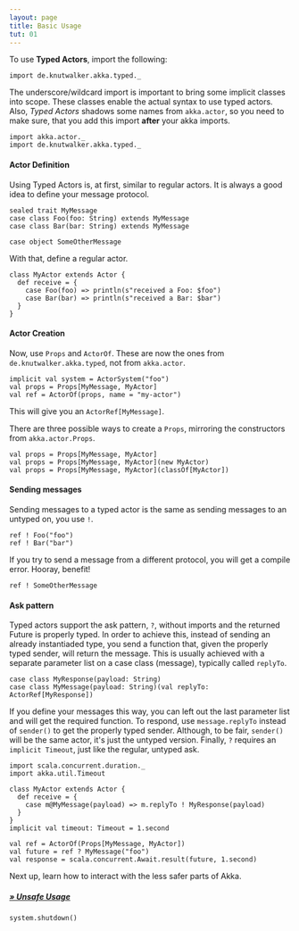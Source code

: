 ```yaml
---
layout: page
title: Basic Usage
tut: 01
---
```


To use **Typed Actors**, import the following:

```tut:silent
import de.knutwalker.akka.typed._
```

The underscore/wildcard import is important to bring some implicit classes into scope.
These classes enable the actual syntax to use typed actors.
Also, _Typed Actors_ shadows some names from `akka.actor`, so you need to make sure, that you add this import **after** your akka imports.

```tut:silent
import akka.actor._
import de.knutwalker.akka.typed._
```

#### Actor Definition

Using Typed Actors is, at first, similar to regular actors.
It is always a good idea to define your message protocol.

```tut:silent
sealed trait MyMessage
case class Foo(foo: String) extends MyMessage
case class Bar(bar: String) extends MyMessage

case object SomeOtherMessage
```

With that, define a regular actor.

```tut:silent
class MyActor extends Actor {
  def receive = {
    case Foo(foo) => println(s"received a Foo: $foo")
    case Bar(bar) => println(s"received a Bar: $bar")
  }
}
```

#### Actor Creation

Now, use `Props` and `ActorOf`. These are now the ones from `de.knutwalker.akka.typed`, not from `akka.actor`.

```tut
implicit val system = ActorSystem("foo")
val props = Props[MyMessage, MyActor]
val ref = ActorOf(props, name = "my-actor")
```

This will give you an `ActorRef[MyMessage]`.

There are three possible ways to create a `Props`, mirroring the constructors from `akka.actor.Props`.

```tut
val props = Props[MyMessage, MyActor]
val props = Props[MyMessage, MyActor](new MyActor)
val props = Props[MyMessage, MyActor](classOf[MyActor])
```

#### Sending messages

Sending messages to a typed actor is the same as sending messages to an untyped on, you use `!`.

```tut
ref ! Foo("foo")
ref ! Bar("bar")
```

If you try to send a message from a different protocol, you will get a compile error. Hooray, benefit!

```tut:fail
ref ! SomeOtherMessage
```

#### Ask pattern

Typed actors support the ask pattern, `?`, without imports and the returned Future is properly typed.
In order to achieve this, instead of sending an already instantiaded type, you send a function that, given the properly typed sender, will return the message.
This is usually achieved with a separate parameter list on a case class (message), typically called `replyTo`.

```tut:silent
case class MyResponse(payload: String)
case class MyMessage(payload: String)(val replyTo: ActorRef[MyResponse])
```

If you define your messages this way, you can left out the last parameter list and will get the required function.
To respond, use `message.replyTo` instead of `sender()` to get the properly typed sender. Although, to be fair, `sender()` will be the same actor, it's just the untyped version.
Finally, `?` requires an `implicit Timeout`, just like the regular, untyped ask.

```tut:silent
import scala.concurrent.duration._
import akka.util.Timeout

class MyActor extends Actor {
  def receive = {
    case m@MyMessage(payload) => m.replyTo ! MyResponse(payload)
  }
}
implicit val timeout: Timeout = 1.second
```

```tut
val ref = ActorOf(Props[MyMessage, MyActor])
val future = ref ? MyMessage("foo")
val response = scala.concurrent.Await.result(future, 1.second)
```

Next up, learn how to interact with the less safer parts of Akka.

##### [&raquo; Unsafe Usage](unsafe.html)


```tut:invisible
system.shutdown()
```
